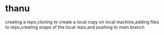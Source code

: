 # thanu
creating a repo,cloning to create a local copy on local machine,adding files to repo,creating snaps of the local repo,and pushing to main branch
